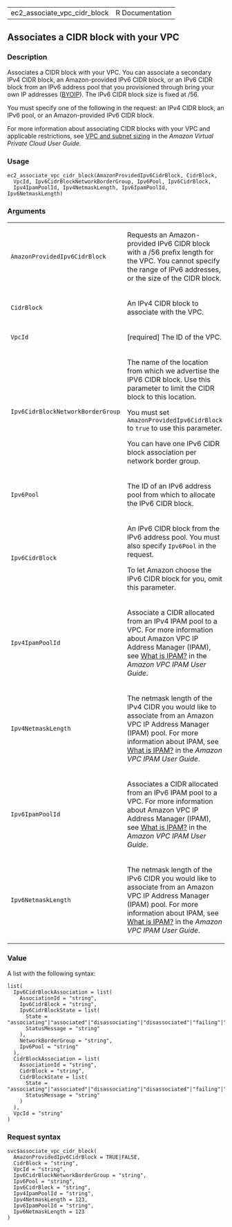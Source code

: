 <table style="width: 100%;">
<tbody>
<tr class="odd">
<td>ec2_associate_vpc_cidr_block</td>
<td style="text-align: right;">R Documentation</td>
</tr>
</tbody>
</table>

## Associates a CIDR block with your VPC

### Description

Associates a CIDR block with your VPC. You can associate a secondary
IPv4 CIDR block, an Amazon-provided IPv6 CIDR block, or an IPv6 CIDR
block from an IPv6 address pool that you provisioned through bring your
own IP addresses
([BYOIP](https://docs.aws.amazon.com/AWSEC2/latest/UserGuide/ec2-byoip.html)).
The IPv6 CIDR block size is fixed at /56.

You must specify one of the following in the request: an IPv4 CIDR
block, an IPv6 pool, or an Amazon-provided IPv6 CIDR block.

For more information about associating CIDR blocks with your VPC and
applicable restrictions, see [VPC and subnet
sizing](https://docs.aws.amazon.com/vpc/latest/userguide/how-it-works.html#VPC_Sizing)
in the *Amazon Virtual Private Cloud User Guide*.

### Usage

    ec2_associate_vpc_cidr_block(AmazonProvidedIpv6CidrBlock, CidrBlock,
      VpcId, Ipv6CidrBlockNetworkBorderGroup, Ipv6Pool, Ipv6CidrBlock,
      Ipv4IpamPoolId, Ipv4NetmaskLength, Ipv6IpamPoolId, Ipv6NetmaskLength)

### Arguments

<table>
<colgroup>
<col style="width: 35%" />
<col style="width: 65%" />
</colgroup>
<tbody>
<tr class="odd">
<td><code
id="ec2_associate_vpc_cidr_block_:_AmazonProvidedIpv6CidrBlock">AmazonProvidedIpv6CidrBlock</code></td>
<td><p>Requests an Amazon-provided IPv6 CIDR block with a /56 prefix
length for the VPC. You cannot specify the range of IPv6 addresses, or
the size of the CIDR block.</p></td>
</tr>
<tr class="even">
<td><code
id="ec2_associate_vpc_cidr_block_:_CidrBlock">CidrBlock</code></td>
<td><p>An IPv4 CIDR block to associate with the VPC.</p></td>
</tr>
<tr class="odd">
<td><code id="ec2_associate_vpc_cidr_block_:_VpcId">VpcId</code></td>
<td><p>[required] The ID of the VPC.</p></td>
</tr>
<tr class="even">
<td><code
id="ec2_associate_vpc_cidr_block_:_Ipv6CidrBlockNetworkBorderGroup">Ipv6CidrBlockNetworkBorderGroup</code></td>
<td><p>The name of the location from which we advertise the IPV6 CIDR
block. Use this parameter to limit the CIDR block to this location.</p>
<p>You must set <code>AmazonProvidedIpv6CidrBlock</code> to
<code>true</code> to use this parameter.</p>
<p>You can have one IPv6 CIDR block association per network border
group.</p></td>
</tr>
<tr class="odd">
<td><code
id="ec2_associate_vpc_cidr_block_:_Ipv6Pool">Ipv6Pool</code></td>
<td><p>The ID of an IPv6 address pool from which to allocate the IPv6
CIDR block.</p></td>
</tr>
<tr class="even">
<td><code
id="ec2_associate_vpc_cidr_block_:_Ipv6CidrBlock">Ipv6CidrBlock</code></td>
<td><p>An IPv6 CIDR block from the IPv6 address pool. You must also
specify <code>Ipv6Pool</code> in the request.</p>
<p>To let Amazon choose the IPv6 CIDR block for you, omit this
parameter.</p></td>
</tr>
<tr class="odd">
<td><code
id="ec2_associate_vpc_cidr_block_:_Ipv4IpamPoolId">Ipv4IpamPoolId</code></td>
<td><p>Associate a CIDR allocated from an IPv4 IPAM pool to a VPC. For
more information about Amazon VPC IP Address Manager (IPAM), see <a
href="https://docs.aws.amazon.com/vpc/latest/ipam/">What is IPAM?</a> in
the <em>Amazon VPC IPAM User Guide</em>.</p></td>
</tr>
<tr class="even">
<td><code
id="ec2_associate_vpc_cidr_block_:_Ipv4NetmaskLength">Ipv4NetmaskLength</code></td>
<td><p>The netmask length of the IPv4 CIDR you would like to associate
from an Amazon VPC IP Address Manager (IPAM) pool. For more information
about IPAM, see <a
href="https://docs.aws.amazon.com/vpc/latest/ipam/">What is IPAM?</a> in
the <em>Amazon VPC IPAM User Guide</em>.</p></td>
</tr>
<tr class="odd">
<td><code
id="ec2_associate_vpc_cidr_block_:_Ipv6IpamPoolId">Ipv6IpamPoolId</code></td>
<td><p>Associates a CIDR allocated from an IPv6 IPAM pool to a VPC. For
more information about Amazon VPC IP Address Manager (IPAM), see <a
href="https://docs.aws.amazon.com/vpc/latest/ipam/">What is IPAM?</a> in
the <em>Amazon VPC IPAM User Guide</em>.</p></td>
</tr>
<tr class="even">
<td><code
id="ec2_associate_vpc_cidr_block_:_Ipv6NetmaskLength">Ipv6NetmaskLength</code></td>
<td><p>The netmask length of the IPv6 CIDR you would like to associate
from an Amazon VPC IP Address Manager (IPAM) pool. For more information
about IPAM, see <a
href="https://docs.aws.amazon.com/vpc/latest/ipam/">What is IPAM?</a> in
the <em>Amazon VPC IPAM User Guide</em>.</p></td>
</tr>
</tbody>
</table>

### Value

A list with the following syntax:

    list(
      Ipv6CidrBlockAssociation = list(
        AssociationId = "string",
        Ipv6CidrBlock = "string",
        Ipv6CidrBlockState = list(
          State = "associating"|"associated"|"disassociating"|"disassociated"|"failing"|"failed",
          StatusMessage = "string"
        ),
        NetworkBorderGroup = "string",
        Ipv6Pool = "string"
      ),
      CidrBlockAssociation = list(
        AssociationId = "string",
        CidrBlock = "string",
        CidrBlockState = list(
          State = "associating"|"associated"|"disassociating"|"disassociated"|"failing"|"failed",
          StatusMessage = "string"
        )
      ),
      VpcId = "string"
    )

### Request syntax

    svc$associate_vpc_cidr_block(
      AmazonProvidedIpv6CidrBlock = TRUE|FALSE,
      CidrBlock = "string",
      VpcId = "string",
      Ipv6CidrBlockNetworkBorderGroup = "string",
      Ipv6Pool = "string",
      Ipv6CidrBlock = "string",
      Ipv4IpamPoolId = "string",
      Ipv4NetmaskLength = 123,
      Ipv6IpamPoolId = "string",
      Ipv6NetmaskLength = 123
    )

